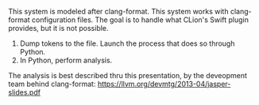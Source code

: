 This system is modeled after clang-format.
This system works with clang-format configuration files.
The goal is to handle what CLion's Swift plugin provides, but
it is not possible.

1. Dump tokens to the file. Launch the process that does so through Python.
2. In Python, perform analysis.

The analysis is best described thru this presentation, by the deveopment team
behind clang-format: https://llvm.org/devmtg/2013-04/jasper-slides.pdf
